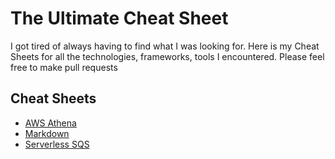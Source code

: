 # The Ultimate Cheat Sheet

I got tired of always having to find what I was looking for.
Here is my Cheat Sheets for all the technologies, frameworks, tools I encountered. Please feel free to make pull requests


## Cheat Sheets

- [AWS Athena](aws/athena/README.md)
- [Markdown](markdown/README.md)
- [Serverless SQS](aws/serverless/examples/aws-sqs-send-messages/README.md)


